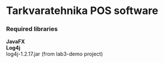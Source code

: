 Tarkvaratehnika POS software
========

### Required libraries
**JavaFX**  
**Log4j**  
log4j-1.2.17.jar (from lab3-demo project)
